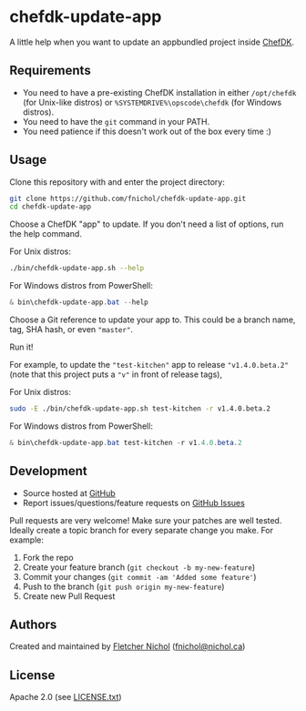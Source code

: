 # chefdk-update-app

A little help when you want to update an appbundled project inside [ChefDK](https://downloads.chef.io/chef-dk/).

## Requirements

* You need to have a pre-existing ChefDK installation in either `/opt/chefdk` (for Unix-like distros) or `%SYSTEMDRIVE%\opscode\chefdk` (for Windows distros).
* You need to have the `git` command in your PATH.
* You need patience if this doesn't work out of the box every time :)

## Usage

Clone this repository with and enter the project directory:

```sh
git clone https://github.com/fnichol/chefdk-update-app.git
cd chefdk-update-app
```

Choose a ChefDK "app" to update. If you don't need a list of options, run the help command.

For Unix distros:

```sh
./bin/chefdk-update-app.sh --help
```

For Windows distros from PowerShell:

```powershell
& bin\chefdk-update-app.bat --help
```

Choose a Git reference to update your app to. This could be a branch name, tag, SHA hash, or even `"master"`.

Run it!

For example, to update the `"test-kitchen"` app to release `"v1.4.0.beta.2"` (note that this project puts a `"v"` in front of release tags),

For Unix distros:

```sh
sudo -E ./bin/chefdk-update-app.sh test-kitchen -r v1.4.0.beta.2
```

For Windows distros from PowerShell:

```powershell
& bin\chefdk-update-app.bat test-kitchen -r v1.4.0.beta.2
```

## <a name="development"></a> Development

* Source hosted at [GitHub][repo]
* Report issues/questions/feature requests on [GitHub Issues][issues]

Pull requests are very welcome! Make sure your patches are well tested.
Ideally create a topic branch for every separate change you make. For
example:

1. Fork the repo
2. Create your feature branch (`git checkout -b my-new-feature`)
3. Commit your changes (`git commit -am 'Added some feature'`)
4. Push to the branch (`git push origin my-new-feature`)
5. Create new Pull Request

## <a name="authors"></a> Authors

Created and maintained by [Fletcher Nichol][fnichol] (<fnichol@nichol.ca>)

## <a name="license"></a> License

Apache 2.0 (see [LICENSE.txt][license])

[license]:      https://github.com/fnichol/chefdk-update-app/blob/master/LICENSE.txt
[fnichol]:      https://github.com/fnichol
[repo]:         https://github.com/fnichol/chefdk-update-app
[issues]:       https://github.com/fnichol/chefdk-update-app/issues
